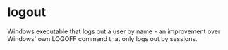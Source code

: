 # logout
Windows executable that logs out a user by name - an improvement over Windows' own LOGOFF command that only logs out by sessions.
